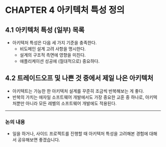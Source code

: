 # CHAPTER 4 아키텍처 특성 정의

## 4.1 아키텍처 특성 (일부) 목록

- 아키텍처 특성은 다음 세 가지 기준을 충족한다.
    - 비도메인 설계 고려 사항을 명시한다.
    - 설계의 구조적 측면에 영향을 미친다.
    - 애플리케이션 성공에 (절대적으로) 중요하다.

## 4.2 트레이드오프 및 나쁜 것 중에서 제일 나은 아키텍처

- 아키텍트는 가능한 한 아키텍처 설계를 꾸준히 조금씩 반복해보는 게 좋다.
- 반복의 가치는 애자일 소프트웨어 개발에서도 가장 중요한 교훈 중 하나로, 아키텍처뿐만 아니라 모든 레벨의 소프트웨어 개발에도 적용된다.

---

### 논의 내용

- 일을 하거나, 사이드 프로젝트를 진행할 때 아키텍처 특성을 고려해본 경험에 대해서 공유해보면 좋겠습니다.